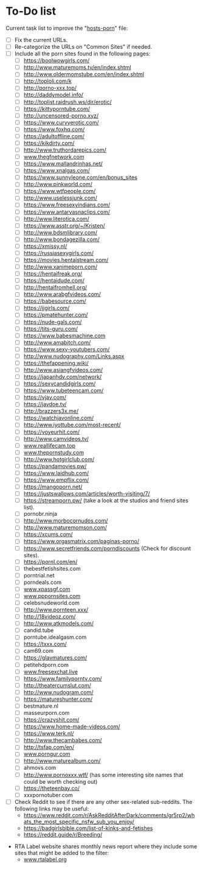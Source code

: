 # To-Do list
Current task list to improve the "[hosts-porn](https://raw.githubusercontent.com/foopsss/hosts/master/hosts-porn)" file:
- [ ] Fix the current URLs.
- [ ] Re-categorize the URLs on "Common Sites" if needed.
- [ ] Include all the porn sites found in the following pages:
  - [ ] https://boolwowgirls.com/
  - [ ] http://www.maturemoms.tv/en/index.shtml
  - [ ] http://www.oldermomstube.com/en/index.shtml
  - [ ] http://toploli.com/k
  - [ ] http://porno-xxx.top/
  - [ ] http://daddymodel.info/
  - [ ] http://toplist.raidrush.ws/dir/erotic/
  - [ ] https://kittyporntube.com/
  - [ ] http://uncensored-porno.xyz/
  - [ ] https://www.curvyerotic.com/
  - [ ] https://www.foxhq.com/
  - [ ] https://adultoffline.com/
  - [ ] https://kikdirty.com/
  - [ ] http://www.truthordarepics.com/
  - [ ] www.thegfnetwork.com
  - [ ] https://www.mallandrinhas.net/
  - [ ] https://www.xnalgas.com/
  - [ ] https://www.sunnyleone.com/en/bonus_sites
  - [ ] http://www.pinkworld.com/
  - [ ] https://www.wtfpeople.com/
  - [ ] http://www.uselessjunk.com/
  - [ ] https://www.freesexyindians.com/
  - [ ] https://www.antarvasnaclips.com/
  - [ ] http://www.literotica.com/
  - [ ] https://www.asstr.org/~/Kristen/
  - [ ] http://www.bdsmlibrary.com/
  - [ ] http://www.bondagezilla.com/
  - [ ] https://xmissy.nl/
  - [ ] https://russiasexygirls.com/
  - [ ] https://movies.hentaistream.com/
  - [ ] http://www.xanimeporn.com/
  - [ ] https://hentaifreak.org/
  - [ ] https://hentaidude.com/
  - [ ] http://hentaifromhell.org/
  - [ ] http://www.arabgfvideos.com/
  - [ ] https://babesource.com/
  - [ ] https://jjgirls.com/
  - [ ] https://pmatehunter.com/
  - [ ] https://nude-gals.com/
  - [ ] https://tits-guru.com/
  - [ ] https://www.babesmachine.com
  - [ ] http://www.amabitch.com/
  - [ ] https://www.sexy-youtubers.com/
  - [ ] http://www.nudography.com/Links.aspx
  - [ ] https://thefappening.wiki/
  - [ ] http://www.asiangfvideos.com/
  - [ ] https://japanhdv.com/network/
  - [ ] https://sexycandidgirls.com/
  - [ ] https://www.tubeteencam.com/
  - [ ] https://vjav.com/
  - [ ] https://javdoe.tv/
  - [ ] http://brazzers3x.me/
  - [ ] https://watchjavonline.com/
  - [ ] http://www.iyottube.com/most-recent/
  - [ ] https://voyeurhit.com/
  - [ ] http://www.camvideos.tv/
  - [ ] www.reallifecam.top
  - [ ] www.thepornstudy.com
  - [ ] http://www.hotgirlclub.com/
  - [ ] https://pandamovies.pw/
  - [ ] https://www.laidhub.com/
  - [ ] https://www.empflix.com/
  - [ ] https://mangoporn.net/
  - [ ] https://justswallows.com/articles/worth-visiting/7/ 
  - [ ] https://streamporn.pw/ (take a look at the studios and friend sites list).
  - [ ] pornobr.ninja
  - [ ] http://www.morbocornudos.com/
  - [ ] http://www.maturemomson.com/
  - [ ] https://xcums.com/
  - [ ] https://www.orgasmatrix.com/paginas-porno/
  - [ ] https://www.secretfriends.com/porndiscounts (Check for discount sites).
  - [ ] https://pornl.com/en/
  - [ ] thebestfetishsites.com
  - [ ] porntrial.net
  - [ ] porndeals.com
  - [ ] www.xpassgf.com
  - [ ] www.pppornsites.com
  - [ ] celebsnudeworld.com
  - [ ] http://www.pornteen.xxx/
  - [ ] http://18videoz.com/
  - [ ] http://www.atkmodels.com/
  - [ ] candid.tube
  - [ ] porntube.idealgasm.com
  - [ ] https://txxx.com/
  - [ ] cam69.com
  - [ ] https://glavmatures.com/
  - [ ] petitehdporn.com
  - [ ] www.freesexchat.live
  - [ ] https://www.familyporntv.com/
  - [ ] http://theatercumslut.com/
  - [ ] http://www.nudogram.com/
  - [ ] https://matureshunter.com/
  - [ ] bestmature.nl
  - [ ] masseurporn.com
  - [ ] https://crazyshit.com/
  - [ ] https://www.home-made-videos.com/
  - [ ] https://www.terk.nl/
  - [ ] http://www.thecambabes.com/
  - [ ] http://tsfap.com/en/
  - [ ] www.porngur.com
  - [ ] http://www.maturealbum.com/
  - [ ] ahmovs.com
  - [ ] http://www.pornoxxx.wtf/ (has some interesting site names that could be worth checking out)
  - [ ] https://theteenbay.co/
  - [ ] xxxpornotuber.com
- [ ] Check Reddit to see if there are any other sex-related sub-reddits. The following links may be useful:
  - https://www.reddit.com/r/AskRedditAfterDark/comments/gr5rp2/whats_the_most_specific_nsfw_sub_you_enjoy/
  - https://badgirlsbible.com/list-of-kinks-and-fetishes
  - https://reddit.guide/r/Breeding/
- RTA Label website shares monthly news report where they include some sites that might be added to the filter:
  - www.rtalabel.org
  
